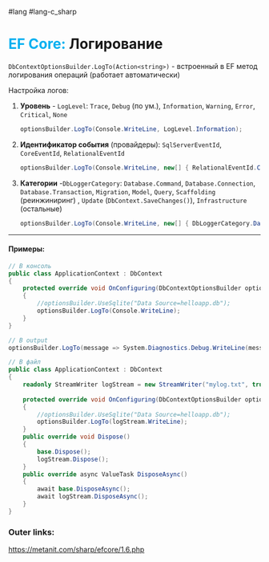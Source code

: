 #lang #lang-c_sharp

# <font color="#00b0f0">EF Core:</font> Логирование

`DbContextOptionsBuilder.LogTo(Action<string>)` - встроенный в EF метод логирования операций (работает автоматически)

Настройка логов:
1. **Уровень** - `LogLevel`: `Trace`, `Debug` (по ум.), `Information`, `Warning`, `Error`, `Critical`, `None`
	```csharp
	optionsBuilder.LogTo(Console.WriteLine, LogLevel.Information);
	```

2. **Идентификатор события** (провайдеры): `SqlServerEventId`, `CoreEventId`, `RelationalEventId`
	```csharp
	optionsBuilder.LogTo(Console.WriteLine, new[] { RelationalEventId.CommandExecuted });
	```

3. **Категории** -`DbLoggerCategory`: `Database.Command`, `Database.Connection`, `Database.Transaction`, `Migration`, `Model`, `Query`, `Scaffolding` (реинжиниринг) , `Update` (`DbContext.SaveChanges()`), `Infrastructure` (остальные)
	```csharp
	optionsBuilder.LogTo(Console.WriteLine, new[] { DbLoggerCategory.Database.Command.Name });
	```

---
#### Примеры:

```csharp
// В консоль
public class ApplicationContext : DbContext
{
    protected override void OnConfiguring(DbContextOptionsBuilder optionsBuilder)
    {
        //optionsBuilder.UseSqlite("Data Source=helloapp.db");
        optionsBuilder.LogTo(Console.WriteLine);
    }
}
```

```csharp
// В output
optionsBuilder.LogTo(message => System.Diagnostics.Debug.WriteLine(message));
```

```csharp
// В файл
public class ApplicationContext : DbContext
{
	readonly StreamWriter logStream = new StreamWriter("mylog.txt", true);
	
    protected override void OnConfiguring(DbContextOptionsBuilder optionsBuilder)
    {
        //optionsBuilder.UseSqlite("Data Source=helloapp.db");
        optionsBuilder.LogTo(logStream.WriteLine);
    }
    public override void Dispose()
    {
        base.Dispose();
        logStream.Dispose();
    }
    public override async ValueTask DisposeAsync()
    {
        await base.DisposeAsync();
        await logStream.DisposeAsync();
    }
}

```

### Outer links:
https://metanit.com/sharp/efcore/1.6.php